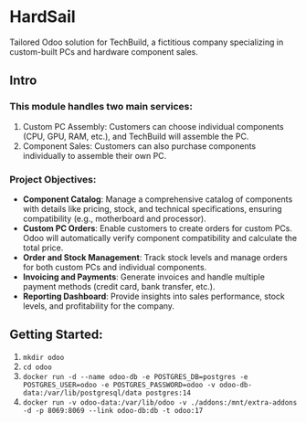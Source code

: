 # HardSail
Tailored Odoo solution for TechBuild, a fictitious company specializing in custom-built PCs and hardware component sales.

## Intro

### This module handles two main services:

1. Custom PC Assembly: Customers can choose individual components (CPU, GPU, RAM, etc.), and TechBuild will assemble the PC.
2. Component Sales: Customers can also purchase components individually to assemble their own PC.
   
### Project Objectives:

- **Component Catalog**: Manage a comprehensive catalog of components with details like pricing, stock, and technical specifications, ensuring compatibility (e.g., motherboard and processor).
- **Custom PC Orders**: Enable customers to create orders for custom PCs. Odoo will automatically verify component compatibility and calculate the total price.
- **Order and Stock Management**: Track stock levels and manage orders for both custom PCs and individual components.
- **Invoicing and Payments**: Generate invoices and handle multiple payment methods (credit card, bank transfer, etc.).
- **Reporting Dashboard**: Provide insights into sales performance, stock levels, and profitability for the company.

## Getting Started: 
1. `mkdir odoo`
2. `cd odoo`
3. `docker run -d --name odoo-db -e POSTGRES_DB=postgres -e POSTGRES_USER=odoo -e POSTGRES_PASSWORD=odoo -v odoo-db-data:/var/lib/postgresql/data postgres:14`
4. `docker run -v odoo-data:/var/lib/odoo -v ./addons:/mnt/extra-addons -d -p 8069:8069 --link odoo-db:db -t odoo:17`
